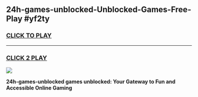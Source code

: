 
## 24h-games-unblocked-Unblocked-Games-Free-Play #yf2ty
<h3>
<a href="https://us.freeplayer.one?title=24h-games-unblocked&ref=9M">CLICK TO PLAY</a></h3>
<hr>

<h3>
<a href="https://us.freeplayer.one?title=24h-games-unblocked&ref=9M">CLICK 2 PLAY</a>
  
</h3>

<a href="https://us.freeplayer.one?title=24h-games-unblocked&ref=9M"><img src="https://clearcache.store/games.png"></a>


**24h-games-unblocked games unblocked: Your Gateway to Fun and Accessible Online Gaming**
